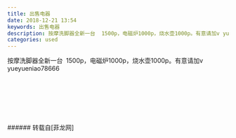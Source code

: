 ```yaml
---
title: 出售电器
date: 2018-12-21 13:54
keywords: 出售电器
description: 按摩洗脚器全新一台  1500p，电磁炉1000p，烧水壶1000p。有意请加v yueyueniao78666
categories: used
---
```

<td class="t_f" id="postmessage_2528953">

按摩洗脚器全新一台  1500p，电磁炉1000p，烧水壶1000p。有意请加v yueyueniao78666<br/>
<br/>
<img alt="" border="0" class="zoom" data-cf-modified-85a26a4ab05b03eadaee21df-="" file="http://www.flw.ph/data/appbyme/upload/image/201812/21/Tkyk3SCDGbMm.jpg" id="aimg_EM76s" lazyloadthumb="1" onclick="" onmouseover="" src="http://www.flw.ph/data/appbyme/upload/image/201812/21/Tkyk3SCDGbMm.jpg"/><br/>
<br/>
<img alt="" border="0" class="zoom" data-cf-modified-85a26a4ab05b03eadaee21df-="" file="http://www.flw.ph/data/appbyme/upload/image/201812/21/GzyuEpOe9b3O.jpg" id="aimg_KgPkE" lazyloadthumb="1" onclick="" onmouseover="" src="http://www.flw.ph/data/appbyme/upload/image/201812/21/GzyuEpOe9b3O.jpg"/><br/>
<br/>
<img alt="" border="0" class="zoom" data-cf-modified-85a26a4ab05b03eadaee21df-="" file="http://www.flw.ph/data/appbyme/upload/image/201812/21/I7V1VmQqZGea.jpg" id="aimg_pwYv7" lazyloadthumb="1" onclick="" onmouseover="" src="http://www.flw.ph/data/appbyme/upload/image/201812/21/I7V1VmQqZGea.jpg"/><br/>
<br/>
<img alt="" border="0" class="zoom" data-cf-modified-85a26a4ab05b03eadaee21df-="" file="http://www.flw.ph/data/appbyme/upload/image/201812/21/HmtS6popKK5l.jpg" id="aimg_qr7rB" lazyloadthumb="1" onclick="" onmouseover="" src="http://www.flw.ph/data/appbyme/upload/image/201812/21/HmtS6popKK5l.jpg"/><br/>
<br/>
<img alt="" border="0" class="zoom" data-cf-modified-85a26a4ab05b03eadaee21df-="" file="http://www.flw.ph/data/appbyme/upload/image/201812/21/HdbGG7QPF0Je.jpg" id="aimg_TVVpv" lazyloadthumb="1" onclick="" onmouseover="" src="http://www.flw.ph/data/appbyme/upload/image/201812/21/HdbGG7QPF0Je.jpg"/><br/>
<br/>
</td>
###### 转载自[菲龙网]